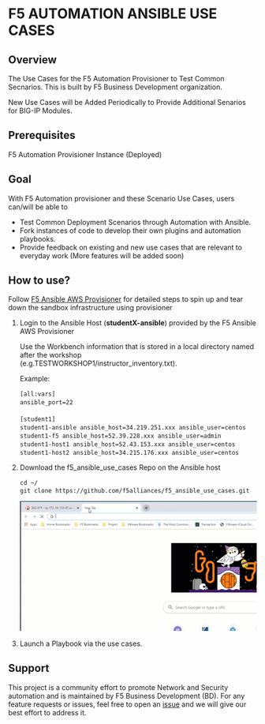 # F5 AUTOMATION ANSIBLE USE CASES

## Overview
The Use Cases for the F5 Automation Provisioner to Test Common Secnarios. This is built by F5 Business Development organization.

New Use Cases will be Added Periodically to Provide Additional Senarios for BIG-IP Modules.

## Prerequisites
F5 Automation Provisioner Instance (Deployed)

## Goal
With F5 Automation provisioner and these Scenario Use Cases, users can/will be able to  
- Test Common Deployment Scenarios through Automation with Ansible.
- Fork instances of code to develop their own plugins and automation playbooks.
- Provide feedback on existing and new use cases that are relevant to everyday work
(More features will be added soon)

## How to use?
Follow [F5 Ansible AWS Provisioner](https://github.com/f5alliances/f5_provisioner) for detailed steps to spin up and tear down the sandbox infrastructure using provisioner

1. Login to the Ansible Host (**studentX-ansible**) provided by the F5 Ansible AWS Provisioner

   Use the Workbench information that is stored in a local directory named after the workshop    
   (e.g.TESTWORKSHOP1/instructor_inventory.txt).  
   
   Example:
   
   ```handlebars
   [all:vars]
   ansible_port=22

   [student1]
   student1-ansible ansible_host=34.219.251.xxx ansible_user=centos
   student1-f5 ansible_host=52.39.228.xxx ansible_user=admin
   student1-host1 ansible_host=52.43.153.xxx ansible_user=centos
   student1-host2 ansible_host=34.215.176.xxx ansible_user=centos
   ```

2. Download the f5_ansible_use_cases Repo on the Ansible host

   ```
   cd ~/
   git clone https://github.com/f5alliances/f5_ansible_use_cases.git
   ```
   
   <kbd>
    <img src="images/Github-960.gif">
   </kbd>   

   <br/>
  
3. Launch a Playbook via the use cases.

## Support
This project is a community effort to promote Network and Security automation and is maintained by F5 Business Development (BD). For any feature requests or issues, feel free to open an [issue](https://github.com/f5alliances/f5_ansible_use_cases/issues) and we will give our best effort to address it.
